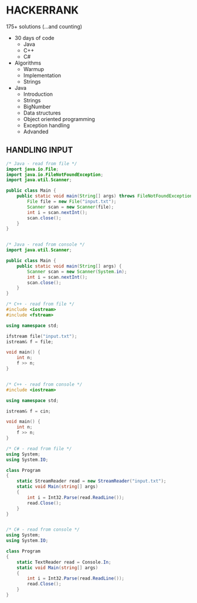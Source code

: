# HACKERRANK

175+ solutions (...and counting)

* 30 days of code
  - Java
  - C++
  - C#
* Algorithms
  - Warmup
  - Implementation
  - Strings
* Java
  - Introduction
  - Strings
  - BigNumber
  - Data structures
  - Object oriented programming
  - Exception handling
  - Advanded

## HANDLING INPUT

```java
/* Java - read from file */
import java.io.File;
import java.io.FileNotFoundException;
import java.util.Scanner;

public class Main {
    public static void main(String[] args) throws FileNotFoundException {
        File file = new File("input.txt");
        Scanner scan = new Scanner(file);
        int i = scan.nextInt();
        scan.close();
    }
}


/* Java - read from console */
import java.util.Scanner;

public class Main {
    public static void main(String[] args) {
        Scanner scan = new Scanner(System.in);
        int i = scan.nextInt();
        scan.close();
    }
}
```

```cpp
/* C++ - read from file */
#include <iostream>
#include <fstream>

using namespace std;

ifstream file("input.txt");
istream& f = file;

void main() {
    int n;
    f >> n;
}


/* C++ - read from console */
#include <iostream>

using namespace std;

istream& f = cin;

void main() {
    int n;
    f >> n;
}
```

```csharp
/* C# - read from file */
using System;
using System.IO;

class Program
{
    static StreamReader read = new StreamReader("input.txt");
    static void Main(string[] args)
    {
        int i = Int32.Parse(read.ReadLine());
        read.Close();
    }
}


/* C# - read from console */
using System;
using System.IO;

class Program
{
    static TextReader read = Console.In;
    static void Main(string[] args)
    {
        int i = Int32.Parse(read.ReadLine());
        read.Close();
    }
}
```
